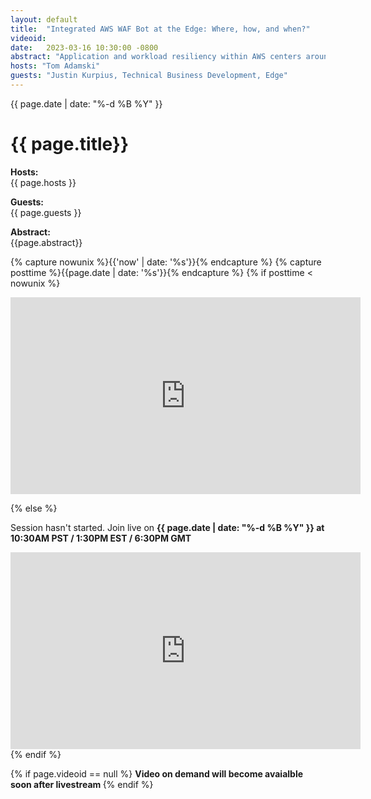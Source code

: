 ```yaml
---
layout: default
title:  "Integrated AWS WAF Bot at the Edge: Where, how, and when?"
videoid:
date:   2023-03-16 10:30:00 -0800
abstract: "Application and workload resiliency within AWS centers around the global footprint of Amazon CloudFront with the integrated security of AWS WAF. AWS has now released 3 bot solutions within AWS WAF: Common Bots, Targeted Bots, and Account Takeover Prevention. In this discussion we will cover the differences of the solutions, talk about best practices for seamless integration with Amazon CloudFront, and discuss how customers can gain visibility into bots at no additional cost today."
hosts: "Tom Adamski"
guests: "Justin Kurpius, Technical Business Development, Edge"
---
```

{{ page.date | date: "%-d %B %Y" }}

<h1> {{ page.title}} </h1>

<p><b> Hosts: </b> <br> {{ page.hosts }}  </p>
<p><b> Guests: </b> <br> {{ page.guests }}  </p>
<p> <b> Abstract: </b> <br> {{page.abstract}} </p>



{% capture nowunix %}{{'now' | date: '%s'}}{% endcapture %}
{% capture posttime %}{{page.date | date: '%s'}}{% endcapture %}
{% if posttime < nowunix %}   
<div class="video-container">
    <iframe src="https://player.twitch.tv/?video={{ page.videoid }}&parent=www.theroutingloop.net&parent=127.0.0.1&autoplay=false" height="315" width="560" allowfullscreen="" frameborder="0">
    </iframe>
</div>
 
{% else %}
<p>Session hasn't started. Join live on <b>{{ page.date | date: "%-d %B %Y" }} at 10:30AM PST / 1:30PM EST / 6:30PM GMT  </b><p>
<div class="video-container">
    <iframe src="https://player.twitch.tv/?channel=aws&parent=www.theroutingloop.net&parent=127.0.0.1&autoplay=false" height="315" width="560" allowfullscreen="" frameborder="0">
    </iframe>
</div>
{% endif %}


{% if page.videoid == null %}
<b> Video on demand will become avaialble soon after livestream </b>
{% endif %}
